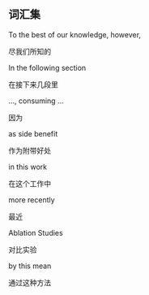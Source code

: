 ## 词汇集

To the best of our knowledge, however, 

尽我们所知的



In the following section

在接下来几段里



..., consuming ... 

因为



as side benefit

作为附带好处



in this work

在这个工作中



more recently

最近



Ablation Studies

对比实验



by this mean

通过这种方法



